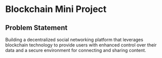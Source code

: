 # Blockchain Mini Project
## Problem Statement
Building a decentralized social networking platform that leverages blockchain technology to
provide users with enhanced control over their data and a secure environment for
connecting and sharing content.

